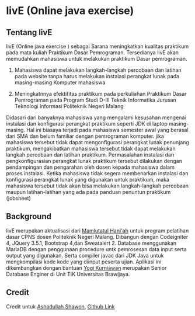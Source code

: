 
# livE (Online java exercise)
## Tentang livE
livE (Online java exercise ) sebagai Sarana meningkatkan kualitas praktikum pada mata kuliah Praktikum Dasar Pemrograman. Tersedianya livE akan memudahkan mahasiswa untuk melakukan praktikum Dasar pemrograman.

 1. Mahasiswa dapat melakukan langkah-langkah percobaan dan latihan pada
    website tanpa harus melakukan instalasi perangkat lunak pada
    masing-masing Komputer mahasiswa 
    
 2. Meningkatnnya efektifitas praktikum
    pada perkuliahan Praktikum Dasar Pemrograman pada Program Studi
    D-III Teknik Informatika Jurusan Teknologi Informasi Politeknik
    Negeri Malang

Didasari dari banyaknya mahasiswa yang mengalami kesusahan mengenai instalasi dan konfigurasi perangkat praktikum seperti JDK di laptop masing-masing. Hal ini biasaya terjadi pada mahasiswa semester awal yang berasal dari SMA dan belum familiar dengan pemrograman komputer. jika mahasiswa tersebut tidak dapat mengonfigurasi perangkat lunak penunjang praktikum, mengakibatkan mahasiswa tersebut tidak dapat melakukan langkah percobaan dan latihan praktikum. Permasalahan instalasi dan pengkonfigurasian perangkat lunak praktikum tersebut dilakukan dengan pendampingan dan pengarahan oleh dosen kepada mahasiswa dalam proses instalasi. Ketika mahasiswa tidak segera membenarkan instalasi dan konfigurasi perangkat lunak yang digunakan untuk praktikum, maka mahasiswa tersebut tidak akan bisa melakukan langkah-langkah percobaan maupun latihan-latihan yang ada pada panduan penuntun praktikum (jobsheet)

## Background
livE merupakan aktualisasi dari [Mamlutatul Hani'ah](https://scholar.google.co.id/citations?hl=id&user=z3yHGr0AAAAJ)  untuk program pelatihan dasar CPNS dosen Politeknik Negeri Malang. Dibangun dengan Codeigniter 4, JQuery 3.5.1, Bootstrap 4,dan Sweatalert 2. Database menggunakan MariaDB dengan penggunaan procedure untk pemrosesan data input serta output yang digunakan. Serta compiler javac dari JDK Java untuk mengkompilasi kode kode yang diinput peserta ujian. Aplikasi ini dikembangkan dengan bantuan [Yogi Kurniawan](https://scholar.google.com/citations?user=2dNT2lgAAAAJ&hl=en) merupakan Senior Database Enginer di Unit TIK Universitas Brawijaya.

## Credit
Credit untuk [Ashadullah Shawon](https://www.youtube.com/channel/UCz0Ghl7ubgc_hSxURJivd7Q), [Github Link](https://github.com/shawon100/Online-Compiler-Windows-Server)
